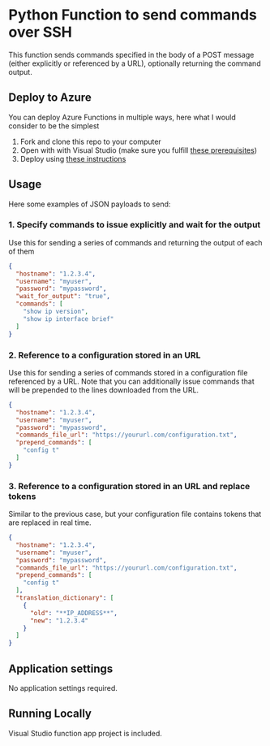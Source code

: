 # Python Function to send commands over SSH

This function sends commands specified in the body of a POST message (either explicitly or referenced by a URL), optionally returning the command output.

## Deploy to Azure

You can deploy Azure Functions in multiple ways, here what I would consider to be the simplest

1. Fork and clone this repo to your computer
2. Open with with Visual Studio (make sure you fulfill [these prerequisites](https://docs.microsoft.com/en-us/azure/azure-functions/tutorial-vs-code-serverless-python#prerequisites))
3. Deploy using [these instructions](https://docs.microsoft.com/en-us/azure/azure-functions/tutorial-vs-code-serverless-python#deploy-to-azure-functions)

## Usage

Here some examples of JSON payloads to send:

### 1. Specify commands to issue explicitly and wait for the output

Use this for sending a series of commands and returning the output of each of them

```json
{
  "hostname": "1.2.3.4",
  "username": "myuser",
  "password": "mypassword",
  "wait_for_output": "true",
  "commands": [
    "show ip version",
    "show ip interface brief"
  ]
}
```

### 2. Reference to a configuration stored in an URL

Use this for sending a series of commands stored in a configuration file referenced by a URL. Note that you can additionally issue commands that will be prepended to the lines downloaded from the URL.

```json
{
  "hostname": "1.2.3.4",
  "username": "myuser",
  "password": "mypassword",
  "commands_file_url": "https://yoururl.com/configuration.txt",
  "prepend_commands": [
    "config t"
  ]
}
```

### 3. Reference to a configuration stored in an URL and replace tokens

Similar to the previous case, but your configuration file contains tokens that are replaced in real time.

```json
{
  "hostname": "1.2.3.4",
  "username": "myuser",
  "password": "mypassword",
  "commands_file_url": "https://yoururl.com/configuration.txt",
  "prepend_commands": [
    "config t"
  ],
  "translation_dictionary": [
    {
      "old": "**IP_ADDRESS**",
      "new": "1.2.3.4"
    }
  ]
}
```

## Application settings

No application settings required.

## Running Locally

Visual Studio function app project is included.